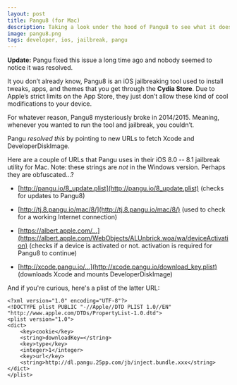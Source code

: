 ```yaml
---
layout: post
title: Pangu8 (for Mac)
description: Taking a look under the hood of Pangu8 to see what it does.
image: pangu8.png
tags: developer, ios, jailbreak, pangu
---
```


**Update:** Pangu fixed this issue a long time ago and nobody seemed to notice it was resolved.

It you don’t already know, Pangu8 is an iOS jailbreaking tool used to install tweaks, apps, and themes that you get through the **Cydia Store**. Due to Apple’s strict limits on the App Store, they just don’t allow these kind of cool modifications to your device.

For whatever reason, Pangu8 mysteriously broke in 2014/2015. Meaning, whenever you wanted to run the tool and jailbreak, you couldn’t.

<!-- break -->

Pangu *resolved this* by pointing to new URLs to fetch Xcode and DeveloperDiskImage.

Here are a couple of URLs that Pangu uses in their iOS 8.0 -- 8.1 jailbreak utility for Mac. Note: these strings are *not* in the Windows version. Perhaps they are obfuscated…?

- [http://pangu.io/8_update.plist](http://pangu.io/8_update.plist) (checks for updates to Pangu8)

- [http://tj.8.pangu.io/mac/8/](http://tj.8.pangu.io/mac/8/) (used to check for a working Internet connection)

- [https://albert.apple.com/...](https://albert.apple.com/WebObjects/ALUnbrick.woa/wa/deviceActivation) (checks if a device is activated or not. activation is required for Pangu8 to continue)

- [http://xcode.pangu.io/...](http://xcode.pangu.io/download_key.plist) (downloads Xcode and mounts DeveloperDiskImage)

And if you're curious, here's a plist of the latter URL:

```
<?xml version="1.0" encoding="UTF-8"?>
<!DOCTYPE plist PUBLIC "-//Apple//DTD PLIST 1.0//EN" "http://www.apple.com/DTDs/PropertyList-1.0.dtd">
<plist version="1.0">
<dict>
	<key>cookie</key>
	<string>downloadKey=</string>
	<key>type</key>
	<integer>1</integer>
	<key>url</key>
	<string>http://dl.pangu.25pp.com/jb/inject.bundle.xxx</string>
</dict>
</plist>
```
